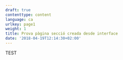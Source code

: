 ```yaml
---
draft: true
contenttype: content
language: ca
urlkey: page1
weight: 1
title: Prova pàgina secció creada desde interface
date: '2018-04-19T12:14:30+02:00'
---
```

TEST
